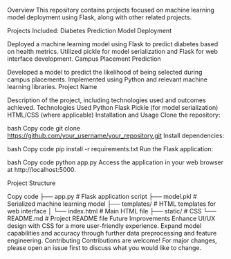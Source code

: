 Overview
This repository contains projects focused on machine learning model deployment using Flask, along with other related projects.

Projects Included:
Diabetes Prediction Model Deployment

Deployed a machine learning model using Flask to predict diabetes based on health metrics.
Utilized pickle for model serialization and Flask for web interface development.
Campus Placement Prediction

Developed a model to predict the likelihood of being selected during campus placements.
Implemented using Python and relevant machine learning libraries.
Project Name


Description of the project, including technologies used and outcomes achieved.
Technologies Used
Python
Flask
Pickle (for model serialization)
HTML/CSS (where applicable)
Installation and Usage
Clone the repository:


bash
Copy code
git clone https://github.com/your_username/your_repository.git
Install dependencies:

bash
Copy code
pip install -r requirements.txt
Run the Flask application:

bash
Copy code
python app.py
Access the application in your web browser at http://localhost:5000.

Project Structure


Copy code
├── app.py           # Flask application script
├── model.pkl        # Serialized machine learning model
├── templates/       # HTML templates for web interface
│   └── index.html   # Main HTML file
├── static/          # CSS
└── README.md        # Project README file
Future Improvements
Enhance UI/UX design with CSS for a more user-friendly experience.
Expand model capabilities and accuracy through further data preprocessing and feature engineering.
Contributing
Contributions are welcome! For major changes, please open an issue first to discuss what you would like to change.
